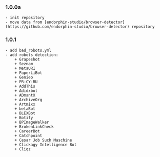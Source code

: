 ### 1.0.0a
    - init repository
    - move data from [endorphin-studio/browser-detector](https://github.com/endorphin-studio/browser-detector) repository
    
### 1.0.1
    - add bad_robots.yml
    - add robots detection:
        + Grapeshot
        + Seznam
        + MetaURI
        + PaperLiBot
        + Genieo
        + PR-CY-RU
        + AddThis
        + Adidxbot
        + ADmantX 
        + ArchiveOrg
        + Artmixx
        + betaBot
        + BLEXBot
        + Botify
        + BPImageWalker
        + BrokenLinkCheck
        + CareerBot
        + Catchpoint
        + Cesar Job Such Maschine
        + Clickagy Intelligence Bot
        + Cliqz
